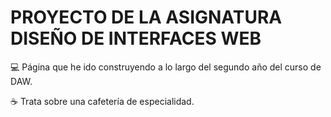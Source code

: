 # PROYECTO DE LA ASIGNATURA DISEÑO DE INTERFACES WEB
💻 Página que he ido construyendo a lo largo del segundo año del curso de DAW.

☕ Trata sobre una cafetería de especialidad. 
